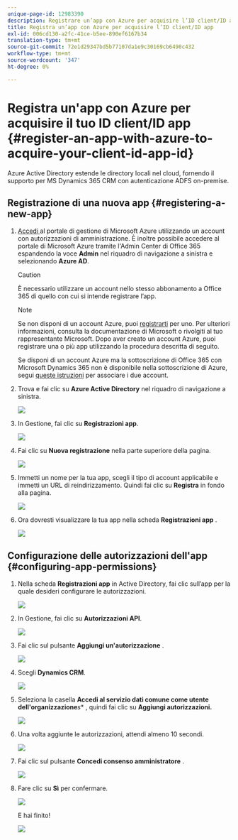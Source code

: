 ```yaml
---
unique-page-id: 12983390
description: Registrare un’app con Azure per acquisire l’ID client/ID app - Documenti Marketo - Documentazione del prodotto
title: Registra un’app con Azure per acquisire l’ID client/ID app
exl-id: 006cd130-a2fc-41ce-b5ee-890ef6167b34
translation-type: tm+mt
source-git-commit: 72e1d29347bd5b77107da1e9c30169cb6490c432
workflow-type: tm+mt
source-wordcount: '347'
ht-degree: 0%

---
```


# Registra un&#39;app con Azure per acquisire il tuo ID client/ID app {#register-an-app-with-azure-to-acquire-your-client-id-app-id}

Azure Active Directory estende le directory locali nel cloud, fornendo il supporto per MS Dynamics 365 CRM con autenticazione ADFS on-premise.

## Registrazione di una nuova app {#registering-a-new-app}

1. [Accedi ](https://manage.windowsazure.com/) al portale di gestione di Microsoft Azure utilizzando un account con autorizzazioni di amministrazione. È inoltre possibile accedere al portale di Microsoft Azure tramite l&#39;Admin Center di Office 365 espandendo la voce **Admin** nel riquadro di navigazione a sinistra e selezionando **Azure AD**.

   >[!CAUTION]
   >
   >È necessario utilizzare un account nello stesso abbonamento a Office 365 di quello con cui si intende registrare l’app.

   >[!NOTE]
   >
   >Se non disponi di un account Azure, puoi [registrarti](https://azure.microsoft.com/en-us/free/) per uno. Per ulteriori informazioni, consulta la documentazione di Microsoft o rivolgiti al tuo rappresentante Microsoft. Dopo aver creato un account Azure, puoi registrare una o più app utilizzando la procedura descritta di seguito.
   >
   >
   >Se disponi di un account Azure ma la sottoscrizione di Office 365 con Microsoft Dynamics 365 non è disponibile nella sottoscrizione di Azure, segui [queste istruzioni](https://msdn.microsoft.com/office/office365/howto/setup-development-environment#bk_CreateAzureSubscription) per associare i due account.

1. Trova e fai clic su **Azure Active Directory** nel riquadro di navigazione a sinistra.

   ![](assets/two.png)

1. In Gestione, fai clic su **Registrazioni app**.

   ![](assets/three.png)

1. Fai clic su **Nuova registrazione** nella parte superiore della pagina.

   ![](assets/four.png)

1. Immetti un nome per la tua app, scegli il tipo di account applicabile e immetti un URL di reindirizzamento. Quindi fai clic su **Registra** in fondo alla pagina.

   ![](assets/five.png)

1. Ora dovresti visualizzare la tua app nella scheda **Registrazioni app** .

   ![](assets/six.png)

## Configurazione delle autorizzazioni dell&#39;app {#configuring-app-permissions}

1. Nella scheda **Registrazioni app** in Active Directory, fai clic sull’app per la quale desideri configurare le autorizzazioni.

   ![](assets/seven.png)

1. In Gestione, fai clic su **Autorizzazioni API**.

   ![](assets/eight.png)

1. Fai clic sul pulsante **Aggiungi un&#39;autorizzazione** .

   ![](assets/nine.png)

1. Scegli **Dynamics CRM**.

   ![](assets/ten.png)

1. Seleziona la casella **Accedi al servizio dati comune come utente dell&#39;organizzazione***s** , quindi fai clic su **Aggiungi autorizzazioni.**

   ![](assets/eleven.png)

1. Una volta aggiunte le autorizzazioni, attendi almeno 10 secondi.

   ![](assets/twelve.png)

1. Fai clic sul pulsante **Concedi consenso amministratore** .

   ![](assets/thirteen.png)

1. Fare clic su **Sì** per confermare.

   ![](assets/fourteen.png)

   E hai finito!

   ![](assets/fifteen.png)
